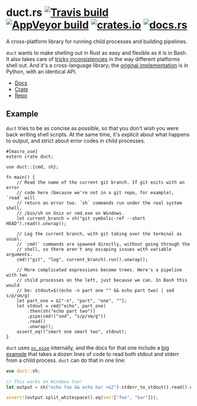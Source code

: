 # duct.rs [![Travis build](https://travis-ci.org/oconnor663/duct.rs.svg?branch=master)](https://travis-ci.org/oconnor663/duct.rs) [![AppVeyor build](https://ci.appveyor.com/api/projects/status/0ecgamtb43j8o8ig/branch/master?svg=true)](https://ci.appveyor.com/project/oconnor663/duct-rs/branch/master) [![crates.io](https://img.shields.io/crates/v/duct.svg)](https://crates.io/crates/duct) [![docs.rs](https://docs.rs/duct/badge.svg)](https://docs.rs/duct)

A cross-platform library for running child processes and building
pipelines.

`duct` wants to make shelling out in Rust as easy and flexible as it
is in Bash. It also takes care of [tricky
inconsistencies](https://github.com/oconnor663/duct.py/blob/master/spec.md#consistent-behavior-for-dir)
in the way different platforms shell out. And it's a cross-language
library; the [original
implementation](https://github.com/oconnor663/duct.py) is in Python,
with an identical API.

- [Docs](https://docs.rs/duct)
- [Crate](https://crates.io/crates/duct)
- [Repo](https://github.com/oconnor663/duct.rs)

## Example

`duct` tries to be as concise as possible, so that you don't wish you were
back writing shell scripts. At the same time, it's explicit about what
happens to output, and strict about error codes in child processes.

```rust,no_run
#[macro_use]
extern crate duct;

use duct::{cmd, sh};

fn main() {
    // Read the name of the current git branch. If git exits with an error
    // code here (because we're not in a git repo, for example), `read` will
    // return an error too. `sh` commands run under the real system shell,
    // /bin/sh on Unix or cmd.exe on Windows.
    let current_branch = sh("git symbolic-ref --short HEAD").read().unwrap();

    // Log the current branch, with git taking over the terminal as usual.
    // `cmd!` commands are spawned directly, without going through the
    // shell, so there aren't any escaping issues with variable arguments.
    cmd!("git", "log", current_branch).run().unwrap();

    // More complicated expressions become trees. Here's a pipeline with two
    // child processes on the left, just because we can. In Bash this would
    // be: stdout=$((echo -n part one "" && echo part two) | sed s/p/sm/g)
    let part_one = &["-n", "part", "one", ""];
    let stdout = cmd("echo", part_one)
        .then(sh("echo part two"))
        .pipe(cmd!("sed", "s/p/sm/g"))
        .read()
        .unwrap();
    assert_eq!("smart one smart two", stdout);
}
```

`duct` uses [`os_pipe`](https://github.com/oconnor663/os_pipe.rs)
internally, and the docs for that one include a [big
example](https://docs.rs/os_pipe#example) that takes a dozen lines of code
to read both stdout and stderr from a child process. `duct` can do that in
one line:

```rust
use duct::sh;

// This works on Windows too!
let output = sh("echo foo && echo bar >&2").stderr_to_stdout().read().unwrap();

assert!(output.split_whitespace().eq(vec!["foo", "bar"]));
```
